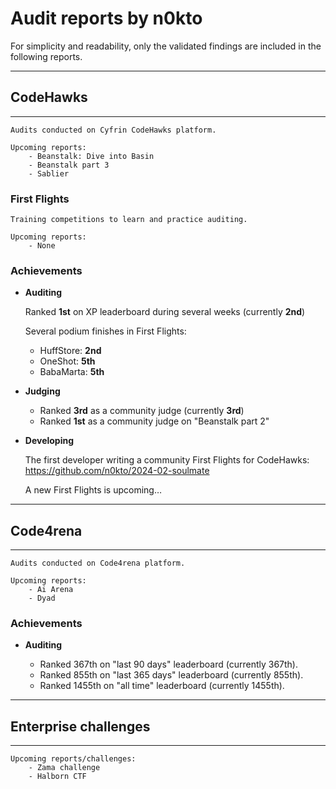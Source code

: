 # Audit reports by n0kto

For simplicity and readability, only the validated findings are included in the following reports.

---

## **CodeHawks**

---

    Audits conducted on Cyfrin CodeHawks platform.

    Upcoming reports:
        - Beanstalk: Dive into Basin
        - Beanstalk part 3
        - Sablier

### **First Flights**

    Training competitions to learn and practice auditing.

    Upcoming reports:
        - None

### **Achievements**

- **Auditing**

  Ranked **1st** on XP leaderboard during several weeks (currently **2nd**)

  Several podium finishes in First Flights:

  - HuffStore: **2nd**
  - OneShot: **5th**
  - BabaMarta: **5th**

- **Judging**

  - Ranked **3rd** as a community judge (currently **3rd**)
  - Ranked **1st** as a community judge on "Beanstalk part 2"

- **Developing**

  The first developer writing a community First Flights for CodeHawks: https://github.com/n0kto/2024-02-soulmate

  A new First Flights is upcoming…

---

## **Code4rena**

---

    Audits conducted on Code4rena platform.

    Upcoming reports:
        - Ai Arena
        - Dyad

### **Achievements**

- **Auditing**

  - Ranked 367th on "last 90 days" leaderboard (currently 367th).
  - Ranked 855th on "last 365 days" leaderboard (currently 855th).
  - Ranked 1455th on "all time" leaderboard (currently 1455th).

---

## **Enterprise challenges**

---

    Upcoming reports/challenges:
        - Zama challenge
        - Halborn CTF
